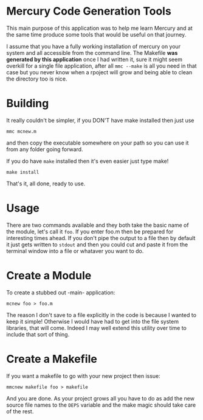 Mercury Code Generation Tools
=============================

This main purpose of this application was to help me learn Mercury and at the
same time produce some tools that would be useful on that journey.

I assume that you have a fully working installation of mercury on your system
and all accessible from the command line. The Makefile **was generated by this
application** once I had written it, sure it might seem overkill for a single
file application, after all `mmc --make` is all you need in that case but you
never know when a rpoject will grow and being able to clean the directory too
is nice.


Building
========

It really couldn't be simpler, if you DON'T have make installed then just use

    mmc mcnew.m

and then copy the executable somewhere on your path so you can use it from any
folder going forward.

If you do have `make` installed then it's even easier just type make!

    make install

That's it, all done, ready to use.


Usage
=====

There are two commands available and they both take the basic name of the
module, let's call it `foo`. If you enter foo.m then be prepared for
interesting times ahead. If you don't pipe the output to a file then by default
it just gets written to `stdout` and then you could cut and paste it from the
terminal window into a file or whataver you want to do.


Create a Module
===============

To create a stubbed out -main- application:

    mcnew foo > foo.m

The reason I don't save to a file explicitly in the code is because I wanted to
keep it simple! Otherwise I would have had to get into the file system
libraries, that will come. Indeed I may well extend this utility over time to
include that sort of thing.

Create a Makefile
=================

If you want a makefile to go with your new project then issue:

    mmcnew makefile foo > makefile

And you are done. As your project grows all you have to do as add the new
source file names to the `DEPS` variable and the make magic should take care of
the rest.

